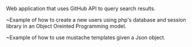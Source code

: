 Web application that uses GitHub API to query search results.


~Example of how to create a new users using php's database and session library in an Object Oreinted Programming model.


~Example of how to use mustache templates given a Json object.
